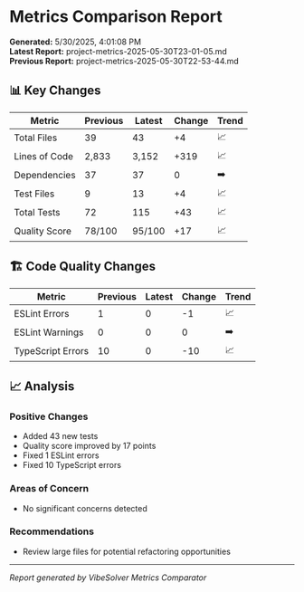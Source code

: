 # Metrics Comparison Report

**Generated:** 5/30/2025, 4:01:08 PM  
**Latest Report:** project-metrics-2025-05-30T23-01-05.md  
**Previous Report:** project-metrics-2025-05-30T22-53-44.md

## 📊 Key Changes

| Metric | Previous | Latest | Change | Trend |
|--------|----------|--------|--------|-------|
| Total Files | 39 | 43 | +4 | 📈 |
| Lines of Code | 2,833 | 3,152 | +319 | 📈 |
| Dependencies | 37 | 37 | 0 | ➡️ |
| Test Files | 9 | 13 | +4 | 📈 |
| Total Tests | 72 | 115 | +43 | 📈 |
| Quality Score | 78/100 | 95/100 | +17 | 📈 |

## 🏗️ Code Quality Changes

| Metric | Previous | Latest | Change | Trend |
|--------|----------|--------|--------|-------|
| ESLint Errors | 1 | 0 | -1 | 📈 |
| ESLint Warnings | 0 | 0 | 0 | ➡️ |
| TypeScript Errors | 10 | 0 | -10 | 📈 |

## 📈 Analysis

### Positive Changes
- Added 43 new tests
- Quality score improved by 17 points
- Fixed 1 ESLint errors
- Fixed 10 TypeScript errors

### Areas of Concern
- No significant concerns detected

### Recommendations
- Review large files for potential refactoring opportunities

---

*Report generated by VibeSolver Metrics Comparator*
